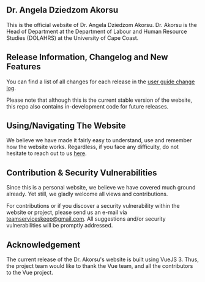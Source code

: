 ## Dr. Angela Dziedzom Akorsu

This is the official website of Dr. Angela Dziedzom Akorsu. Dr. Akorsu is the Head of Department at the Department of Labour and Human Resource Studies (DOLAHRS) at the University of Cape Coast.

## Release Information, Changelog and New Features

You can find a list of all changes for each release in the [user
guide change log](https://github.com/NaviwareIncorporation/angela_akorsu/releases).

Please note that although this is the current stable version of the website,
this repo also contains in-development code for future releases.

## Using/Navigating The Website
We believe we have made it fairly easy to understand, use and remember how the website works.
Regardless, if you face any difficulty, do not hesitate to reach out to us [here](mailto:teamserviceskeep@gmail.com).

## Contribution & Security Vulnerabilities

Since this is a personal website, we believe we have covered much ground already. Yet still, we gladly welcome all views and contributions.

For contributions or if you discover a security vulnerability within the website or project, please send us an e-mail
via [teamserviceskeep@gmail.com](mailto:teamserviceskeep@gmail.com).
All suggestions and/or security vulnerabilities will be promptly addressed.

## Acknowledgement

The current release of the Dr. Akorsu's website is built using VueJS 3. Thus, the project team would like to thank the Vue team, and all the
contributors to the Vue project.
